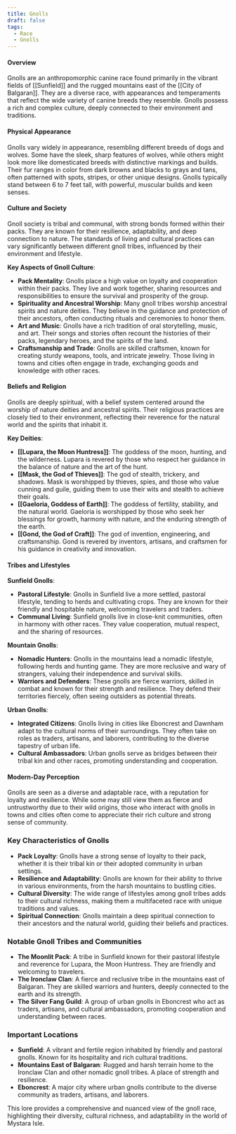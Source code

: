 ```yaml
---
title: Gnolls
draft: false
tags:
  - Race
  - Gnolls
---
```


#### Overview

Gnolls are an anthropomorphic canine race found primarily in the vibrant fields of [[Sunfield]] and the rugged mountains east of the [[City of Balgaran]]. They are a diverse race, with appearances and temperaments that reflect the wide variety of canine breeds they resemble. Gnolls possess a rich and complex culture, deeply connected to their environment and traditions.

#### Physical Appearance

Gnolls vary widely in appearance, resembling different breeds of dogs and wolves. Some have the sleek, sharp features of wolves, while others might look more like domesticated breeds with distinctive markings and builds. Their fur ranges in color from dark browns and blacks to grays and tans, often patterned with spots, stripes, or other unique designs. Gnolls typically stand between 6 to 7 feet tall, with powerful, muscular builds and keen senses.

#### Culture and Society

Gnoll society is tribal and communal, with strong bonds formed within their packs. They are known for their resilience, adaptability, and deep connection to nature. The standards of living and cultural practices can vary significantly between different gnoll tribes, influenced by their environment and lifestyle.

**Key Aspects of Gnoll Culture**:

- **Pack Mentality**: Gnolls place a high value on loyalty and cooperation within their packs. They live and work together, sharing resources and responsibilities to ensure the survival and prosperity of the group.
- **Spirituality and Ancestral Worship**: Many gnoll tribes worship ancestral spirits and nature deities. They believe in the guidance and protection of their ancestors, often conducting rituals and ceremonies to honor them.
- **Art and Music**: Gnolls have a rich tradition of oral storytelling, music, and art. Their songs and stories often recount the histories of their packs, legendary heroes, and the spirits of the land.
- **Craftsmanship and Trade**: Gnolls are skilled craftsmen, known for creating sturdy weapons, tools, and intricate jewelry. Those living in towns and cities often engage in trade, exchanging goods and knowledge with other races.

#### Beliefs and Religion

Gnolls are deeply spiritual, with a belief system centered around the worship of nature deities and ancestral spirits. Their religious practices are closely tied to their environment, reflecting their reverence for the natural world and the spirits that inhabit it.

**Key Deities**:

- **[[Lupara, the Moon Huntress]]**: The goddess of the moon, hunting, and the wilderness. Lupara is revered by those who respect her guidance in the balance of nature and the art of the hunt.
- **[[Mask, the God of Thieves]]**: The god of stealth, trickery, and shadows. Mask is worshipped by thieves, spies, and those who value cunning and guile, guiding them to use their wits and stealth to achieve their goals.
- **[[Gaeloria, Goddess of Earth]]**: The goddess of fertility, stability, and the natural world. Gaeloria is worshipped by those who seek her blessings for growth, harmony with nature, and the enduring strength of the earth.
- **[[Gond, the God of Craft]]**: The god of invention, engineering, and craftsmanship. Gond is revered by inventors, artisans, and craftsmen for his guidance in creativity and innovation.

#### Tribes and Lifestyles

**Sunfield Gnolls**:

- **Pastoral Lifestyle**: Gnolls in Sunfield live a more settled, pastoral lifestyle, tending to herds and cultivating crops. They are known for their friendly and hospitable nature, welcoming travelers and traders.
- **Communal Living**: Sunfield gnolls live in close-knit communities, often in harmony with other races. They value cooperation, mutual respect, and the sharing of resources.

**Mountain Gnolls**:

- **Nomadic Hunters**: Gnolls in the mountains lead a nomadic lifestyle, following herds and hunting game. They are more reclusive and wary of strangers, valuing their independence and survival skills.
- **Warriors and Defenders**: These gnolls are fierce warriors, skilled in combat and known for their strength and resilience. They defend their territories fiercely, often seeing outsiders as potential threats.

**Urban Gnolls**:

- **Integrated Citizens**: Gnolls living in cities like Eboncrest and Dawnham adapt to the cultural norms of their surroundings. They often take on roles as traders, artisans, and laborers, contributing to the diverse tapestry of urban life.
- **Cultural Ambassadors**: Urban gnolls serve as bridges between their tribal kin and other races, promoting understanding and cooperation.

#### Modern-Day Perception

Gnolls are seen as a diverse and adaptable race, with a reputation for loyalty and resilience. While some may still view them as fierce and untrustworthy due to their wild origins, those who interact with gnolls in towns and cities often come to appreciate their rich culture and strong sense of community.

### Key Characteristics of Gnolls

- **Pack Loyalty**: Gnolls have a strong sense of loyalty to their pack, whether it is their tribal kin or their adopted community in urban settings.
- **Resilience and Adaptability**: Gnolls are known for their ability to thrive in various environments, from the harsh mountains to bustling cities.
- **Cultural Diversity**: The wide range of lifestyles among gnoll tribes adds to their cultural richness, making them a multifaceted race with unique traditions and values.
- **Spiritual Connection**: Gnolls maintain a deep spiritual connection to their ancestors and the natural world, guiding their beliefs and practices.

### Notable Gnoll Tribes and Communities

- **The Moonlit Pack**: A tribe in Sunfield known for their pastoral lifestyle and reverence for Lupara, the Moon Huntress. They are friendly and welcoming to travelers.
- **The Ironclaw Clan**: A fierce and reclusive tribe in the mountains east of Balgaran. They are skilled warriors and hunters, deeply connected to the earth and its strength.
- **The Silver Fang Guild**: A group of urban gnolls in Eboncrest who act as traders, artisans, and cultural ambassadors, promoting cooperation and understanding between races.

### Important Locations

- **Sunfield**: A vibrant and fertile region inhabited by friendly and pastoral gnolls. Known for its hospitality and rich cultural traditions.
- **Mountains East of Balgaran**: Rugged and harsh terrain home to the Ironclaw Clan and other nomadic gnoll tribes. A place of strength and resilience.
- **Eboncrest**: A major city where urban gnolls contribute to the diverse community as traders, artisans, and laborers.

This lore provides a comprehensive and nuanced view of the gnoll race, highlighting their diversity, cultural richness, and adaptability in the world of Mystara Isle.
